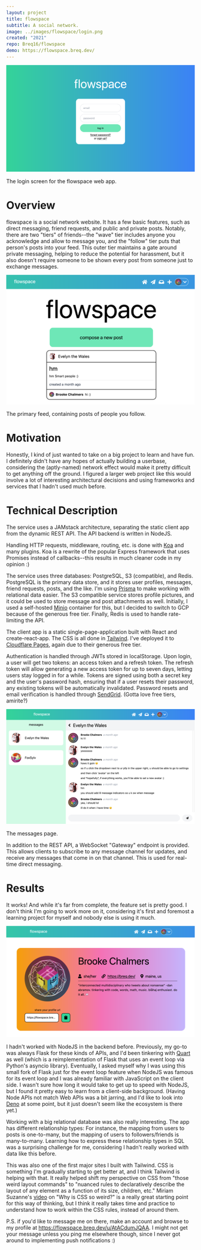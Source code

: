 ```yaml
---
layout: project
title: flowspace
subtitle: A social network.
image: ../images/flowspace/login.png
created: "2021"
repo: Breq16/flowspace
demo: https://flowspace.breq.dev/
---
```


![](../images/flowspace/login.png)

<Caption>
The login screen for the flowspace web app.
</Caption>

# Overview

flowspace is a social network website. It has a few basic features, such as direct messaging, friend requests, and public and private posts. Notably, there are two "tiers" of friends--the "wave" tier includes anyone you acknowledge and allow to message you, and the "follow" tier puts that person's posts into your feed. This outer tier maintains a gate around private messaging, helping to reduce the potential for harassment, but it also doesn't require someone to be shown every post from someone just to exchange messages.

![](../images/flowspace/feed.png)

<Caption>
The primary feed, containing posts of people you follow.
</Caption>

# Motivation

Honestly, I kind of just wanted to take on a big project to learn and have fun. I definitely didn't have any hopes of actually building a userbase, considering the (aptly-named) network effect would make it pretty difficult to get anything off the ground. I figured a larger web project like this would involve a lot of interesting architectural decisions and using frameworks and services that I hadn't used much before.

# Technical Description

The service uses a JAMstack architecture, separating the static client app from the dynamic REST API. The API backend is written in NodeJS.

Handling HTTP requests, middleware, routing, etc. is done with [Koa](https://koajs.com/) and many plugins. Koa is a rewrite of the popular Express framework that uses Promises instead of callbacks--this results in much cleaner code in my opinion :)

The service uses three databases: PostgreSQL, S3 (compatible), and Redis. PostgreSQL is the primary data store, and it stores user profiles, messages, friend requests, posts, and the like. I'm using [Prisma](https://www.prisma.io/) to make working with relational data easier. The S3 compatible service stores profile pictures, and it could be used to store message and post attachments as well. Initially, I used a self-hosted [Minio](https://min.io/) container for this, but I decided to switch to GCP because of the generous free tier. Finally, Redis is used to handle rate-limiting the API.

The client app is a static single-page-application built with React and create-react-app. The CSS is all done in [Tailwind](https://tailwindcss.com/). I've deployed it to [Cloudflare Pages](https://pages.cloudflare.com/), again due to their generous free tier.

Authentication is handled through JWTs stored in localStorage. Upon login, a user will get two tokens: an access token and a refresh token. The refresh token will allow generating a new access token for up to seven days, letting users stay logged in for a while. Tokens are signed using both a secret key and the user's password hash, ensuring that if a user resets their password, any existing tokens will be automatically invalidated. Password resets and email verification is handled through [SendGrid](https://sendgrid.com/). (Gotta love free tiers, amirite?)

![](../images/flowspace/messages.png)

<Caption>
The messages page.
</Caption>

In addition to the REST API, a WebSocket "Gateway" endpoint is provided. This allows clients to subscribe to any message channel for updates, and receive any messages that come in on that channel. This is used for real-time direct messaging.

# Results

It works! And while it's far from complete, the feature set is pretty good. I don't think I'm going to work more on it, considering it's first and foremost a learning project for myself and nobody else is using it much.

![](../images/flowspace/profile.png)

I hadn't worked with NodeJS in the backend before. Previously, my go-to was always Flask for these kinds of APIs, and I'd been tinkering with [Quart](https://pgjones.gitlab.io/quart/) as well (which is a reimplementation of Flask that uses an event loop via Python's asyncio library). Eventually, I asked myself why I was using this small fork of Flask just for the event loop feature when NodeJS was famous for its event loop and I was already familiar with JavaScript on the client side. I wasn't sure how long it would take to get up to speed with NodeJS, but I found it pretty easy to learn from a client-side background. (Having Node APIs not match Web APIs was a bit jarring, and I'd like to look into [Deno](https://deno.land/) at some point, but it just doesn't seem like the ecosystem is there yet.)

Working with a big relational database was also really interesting. The app has different relationship types: For instance, the mapping from users to posts is one-to-many, but the mapping of users to followers/friends is many-to-many. Learning how to express these relationship types in SQL was a surprising challenge for me, considering I hadn't really worked with data like this before.

This was also one of the first major sites I built with Tailwind. CSS is something I'm gradually starting to get better at, and I think Tailwind is helping with that. It really helped shift my perspective on CSS from "those weird layout commands" to "nuanced rules to declaratively describe the layout of any element as a function of its size, children, etc." Miriam Suzanne's [video](https://www.youtube.com/watch?v=aHUtMbJw8iA) on "Why is CSS so weird?" is a really great starting point for this way of thinking, but I think it really takes time and practice to understand how to work within the CSS rules, instead of around them.

P.S. if you'd like to message me on there, make an account and browse to my profile at <https://flowspace.breq.dev/u/AtACdumJQAA>. I might not get your message unless you ping me elsewhere though, since I never got around to implementing push notifications :)
